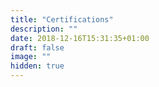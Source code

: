 ```yaml
---
title: "Certifications"
description: ""
date: 2018-12-16T15:31:35+01:00
draft: false
image: ""
hidden: true
---
```


